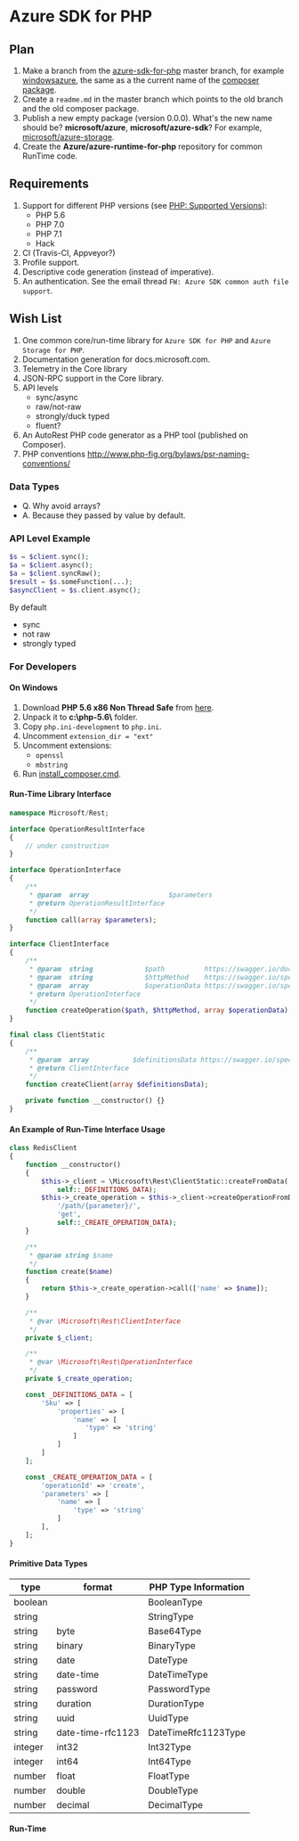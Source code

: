 # Azure SDK for PHP

## Plan

1. Make a branch from the
   [azure-sdk-for-php](https://github.com/Azure/azure-sdk-for-php) master
   branch, for example
   [windowsazure](https://github.com/Azure/azure-sdk-for-php/tree/windowsazure), the same as a the
   current name of the
   [composer package](https://packagist.org/packages/microsoft/windowsazure).
1. Create a `readme.md` in the master branch which points to the old branch
   and the old composer package.
1. Publish a new empty package (version 0.0.0). What's the new name should
   be? **microsoft/azure**, **microsoft/azure-sdk**? For example,
   [microsoft/azure-storage](https://packagist.org/packages/microsoft/azure-storage).
1. Create the **Azure/azure-runtime-for-php** repository for common RunTime
   code.

## Requirements

1. Support for different PHP versions (see
   [PHP: Supported Versions](http://php.net/supported-versions.php)):
   - PHP 5.6
   - PHP 7.0
   - PHP 7.1
   - Hack
1. CI (Travis-CI, Appveyor?)
1. Profile support.
1. Descriptive code generation (instead of imperative).
1. An authentication. See the email thread
   `FW: Azure SDK common auth file support`.

## Wish List

1. One common core/run-time library for `Azure SDK for PHP` and
   `Azure Storage for PHP`.
1. Documentation generation for docs.microsoft.com.
1. Telemetry in the Core library
1. JSON-RPC support in the Core library.
1. API levels
   - sync/async
   - raw/not-raw
   - strongly/duck typed
   - fluent?
1. An AutoRest PHP code generator as a PHP tool (published on Composer).
1. PHP conventions http://www.php-fig.org/bylaws/psr-naming-conventions/

### Data Types

- Q. Why avoid arrays?
- A. Because they passed by value by default.

### API Level Example

```php
$s = $client.sync();
$a = $client.async();
$a = $client.syncRaw();
$result = $s.someFunction(...);
$asyncClient = $s.client.async();
```

By default

- sync
- not raw
- strongly typed

### For Developers

#### On Windows

1. Download **PHP 5.6 x86 Non Thread Safe** from
 [here](http://windows.php.net/download#php-5.6-nts-VC11-x86).
1. Unpack it to **c:\\php-5.6\\** folder.
1. Copy `php.ini-development` to `php.ini`.
1. Uncomment `extension_dir = "ext"`
1. Uncomment extensions:
   - `openssl`
   - `mbstring`
1. Run [install_composer.cmd](install_composer.cmd).

#### Run-Time Library Interface

```php
namespace Microsoft/Rest;

interface OperationResultInterface
{
    // under construction
}

interface OperationInterface
{
    /**
     * @param  array                    $parameters
     * @return OperationResultInterface
     */
    function call(array $parameters);
}

interface ClientInterface
{
    /**
     * @param  string             $path          https://swagger.io/docs/specification/paths-and-operations/
     * @param  string             $httpMethod    https://swagger.io/specification/#pathItemObject
     * @param  array              $operationData https://swagger.io/specification/#operationObject
     * @return OperationInterface
     */
    function createOperation($path, $httpMethod, array $operationData);
}

final class ClientStatic
{
    /**
     * @param  array           $definitionsData https://swagger.io/specification/#definitionsObject
     * @return ClientInterface
     */
    function createClient(array $definitionsData);

    private function __constructor() {}
}
```

#### An Example of Run-Time Interface Usage

```php
class RedisClient
{
    function __constructor()
    {
        $this->_client = \Microsoft\Rest\ClientStatic::createFromData(
            self::_DEFINITIONS_DATA);
        $this->_create_operation = $this->_client->createOperationFromData(
            '/path/{parameter}/',
            'get',
            self::_CREATE_OPERATION_DATA);
    }

    /**
     * @param string $name
     */
    function create($name)
    {
        return $this->_create_operation->call(['name' => $name]);
    }

    /**
     * @var \Microsoft\Rest\ClientInterface
     */
    private $_client;

    /**
     * @var \Microsoft\Rest\OperationInterface
     */
    private $_create_operation;

    const _DEFINITIONS_DATA = [
        'Sku' => [
            'properties' => [
                'name' => [
                   'type' => 'string'
                ]
            ]
        ]
    ];

    const _CREATE_OPERATION_DATA = [
        'operationId' => 'create',
        'parameters' => [
            'name' => [
                'type' => 'string'
            ]
        ],
    ];
}
```

#### Primitive Data Types

type   |format           |PHP Type Information|
-------|-----------------|--------------------|
boolean|                 |BooleanType         |
string |                 |StringType          |
string |byte             |Base64Type          |
string |binary           |BinaryType          |
string |date             |DateType            |
string |date-time        |DateTimeType        |
string |password         |PasswordType        |
string |duration         |DurationType        |
string |uuid             |UuidType            |
string |date-time-rfc1123|DateTimeRfc1123Type |
integer|int32            |Int32Type           |
integer|int64            |Int64Type           |
number |float            |FloatType           |
number |double           |DoubleType          |
number |decimal          |DecimalType         |

#### Run-Time 
